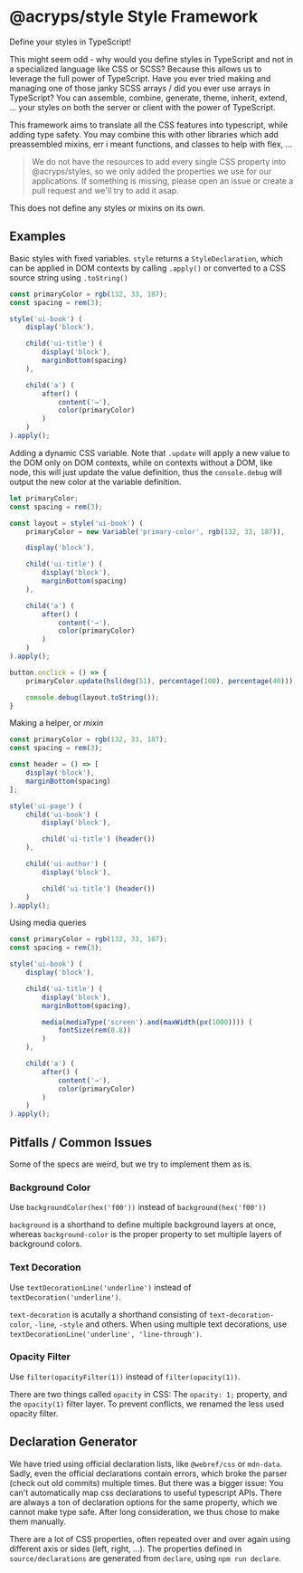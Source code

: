 # @acryps/style Style Framework
Define your styles in TypeScript!

This might seem odd - why would you define styles in TypeScript and not in a specialized language like CSS or SCSS?
Because this allows us to leverage the full power of TypeScript.
Have you ever tried making and managing one of those janky SCSS arrays / did you ever use arrays in TypeScript?
You can assemble, combine, generate, theme, inherit, extend, ... your styles on both the server or client with the power of TypeScript.

This framework aims to translate all the CSS features into typescript, while adding type safety.
You may combine this with other libraries which add preassembled mixins, err i meant functions, and classes to help with flex, ...

> We do not have the resources to add every single CSS property into @acryps/styles, so we only added the properties we use for our applications.
> If something is missing, please open an issue or create a pull request and we'll try to add it asap.

This does not define any styles or mixins on its own.

## Examples
Basic styles with fixed variables.
`style` returns a `StyleDeclaration`, which can be applied in DOM contexts by calling `.apply()` or converted to a CSS source string using `.toString()`

```ts
const primaryColor = rgb(132, 33, 187);
const spacing = rem(3);

style('ui-book') (
	display('block'),

	child('ui-title') (
		display('block'),
		marginBottom(spacing)
	),

	child('a') (
		after() (
			content('→'),
			color(primaryColor)
		)
	)
).apply();
```

Adding a dynamic CSS variable.
Note that `.update` will apply a new value to the DOM only on DOM contexts, while on contexts without a DOM, like node, this will just update the value definition, thus the `console.debug` will output the new color at the variable definition.

```ts
let primaryColor;
const spacing = rem(3);

const layout = style('ui-book') (
	primaryColor = new Variable('primary-color', rgb(132, 33, 187)),

	display('block'),

	child('ui-title') (
		display('block'),
		marginBottom(spacing)
	),

	child('a') (
		after() (
			content('→'),
			color(primaryColor)
		)
	)
).apply();

button.onclick = () => {
	primaryColor.update(hsl(deg(51), percentage(100), percentage(40)));

	console.debug(layout.toString());
}
```

Making a helper, or *mixin*
```ts
const primaryColor = rgb(132, 33, 187);
const spacing = rem(3);

const header = () => [
	display('block'),
	marginBottom(spacing)
];

style('ui-page') (
	child('ui-book') (
		display('block'),

		child('ui-title') (header())
	),

	child('ui-author') (
		display('block'),

		child('ui-title') (header())
	)
).apply();
```

Using media queries
```ts
const primaryColor = rgb(132, 33, 187);
const spacing = rem(3);

style('ui-book') (
	display('block'),

	child('ui-title') (
		display('block'),
		marginBottom(spacing),

		media(mediaType('screen').and(maxWidth(px(1000)))) (
			fontSize(rem(0.8))
		)
	),

	child('a') (
		after() (
			content('→'),
			color(primaryColor)
		)
	)
).apply();
```

## Pitfalls / Common Issues
Some of the specs are weird, but we try to implement them as is.

### Background Color
Use `backgroundColor(hex('f00'))` instead of `background(hex('f00'))`

`background` is a shorthand to define multiple background layers at once, whereas `background-color` is the proper property to set multiple layers of background colors.

### Text Decoration
Use `textDecorationLine('underline')` instead of `textDecoration('underline')`.

`text-decoration` is acutally a shorthand consisting of `text-decoration-color`, `-line`, `-style` and others.
When using multiple text decorations, use `textDecorationLine('underline', 'line-through')`.

### Opacity Filter
Use `filter(opacityFilter(1))` instead of `filter(opacity(1))`.

There are two things called `opacity` in CSS: The `opacity: 1;` property, and the `opacity(1)` filter layer.
To prevent conflicts, we renamed the less used opacity filter.

## Declaration Generator
We have tried using official declaration lists, like `@webref/css` or `mdn-data`.
Sadly, even the official declarations contain errors, which broke the parser (check out old commits) multiple times.
But there was a bigger issue: You can't automatically map css declarations to useful typescript APIs.
There are always a ton of declaration options for the same property, which we cannot make type safe.
After long consideration, we thus chose to make them manually.

There are a lot of CSS properties, often repeated over and over again using different axis or sides (left, right, ...).
The properties defined in `source/declarations` are generated from `declare`, using `npm run declare`.

